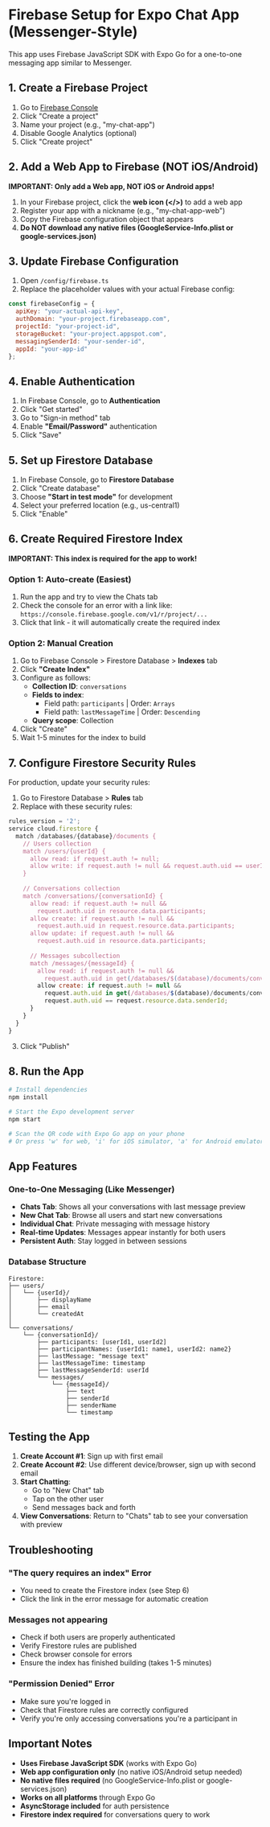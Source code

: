 # Firebase Setup for Expo Chat App (Messenger-Style)

This app uses Firebase JavaScript SDK with Expo Go for a one-to-one messaging app similar to Messenger.

## 1. Create a Firebase Project

1. Go to [Firebase Console](https://console.firebase.google.com)
2. Click "Create a project"
3. Name your project (e.g., "my-chat-app")
4. Disable Google Analytics (optional)
5. Click "Create project"

## 2. Add a Web App to Firebase (NOT iOS/Android)

**IMPORTANT: Only add a Web app, NOT iOS or Android apps!**

1. In your Firebase project, click the **web icon (</>)** to add a web app
2. Register your app with a nickname (e.g., "my-chat-app-web")
3. Copy the Firebase configuration object that appears
4. **Do NOT download any native files (GoogleService-Info.plist or google-services.json)**

## 3. Update Firebase Configuration

1. Open `/config/firebase.ts`
2. Replace the placeholder values with your actual Firebase config:

```javascript
const firebaseConfig = {
  apiKey: "your-actual-api-key",
  authDomain: "your-project.firebaseapp.com",
  projectId: "your-project-id",
  storageBucket: "your-project.appspot.com",
  messagingSenderId: "your-sender-id",
  appId: "your-app-id"
};
```

## 4. Enable Authentication

1. In Firebase Console, go to **Authentication**
2. Click "Get started"
3. Go to "Sign-in method" tab
4. Enable **"Email/Password"** authentication
5. Click "Save"

## 5. Set up Firestore Database

1. In Firebase Console, go to **Firestore Database**
2. Click "Create database"
3. Choose **"Start in test mode"** for development
4. Select your preferred location (e.g., us-central1)
5. Click "Enable"

## 6. Create Required Firestore Index

**IMPORTANT: This index is required for the app to work!**

### Option 1: Auto-create (Easiest)
1. Run the app and try to view the Chats tab
2. Check the console for an error with a link like: `https://console.firebase.google.com/v1/r/project/...`
3. Click that link - it will automatically create the required index

### Option 2: Manual Creation
1. Go to Firebase Console > Firestore Database > **Indexes** tab
2. Click **"Create Index"**
3. Configure as follows:
   - **Collection ID**: `conversations`
   - **Fields to index**:
     - Field path: `participants` | Order: `Arrays`
     - Field path: `lastMessageTime` | Order: `Descending`
   - **Query scope**: Collection
4. Click "Create"
5. Wait 1-5 minutes for the index to build

## 7. Configure Firestore Security Rules

For production, update your security rules:

1. Go to Firestore Database > **Rules** tab
2. Replace with these security rules:

```javascript
rules_version = '2';
service cloud.firestore {
  match /databases/{database}/documents {
    // Users collection
    match /users/{userId} {
      allow read: if request.auth != null;
      allow write: if request.auth != null && request.auth.uid == userId;
    }
    
    // Conversations collection
    match /conversations/{conversationId} {
      allow read: if request.auth != null && 
        request.auth.uid in resource.data.participants;
      allow create: if request.auth != null && 
        request.auth.uid in request.resource.data.participants;
      allow update: if request.auth != null && 
        request.auth.uid in resource.data.participants;
      
      // Messages subcollection
      match /messages/{messageId} {
        allow read: if request.auth != null && 
          request.auth.uid in get(/databases/$(database)/documents/conversations/$(conversationId)).data.participants;
        allow create: if request.auth != null && 
          request.auth.uid in get(/databases/$(database)/documents/conversations/$(conversationId)).data.participants &&
          request.auth.uid == request.resource.data.senderId;
      }
    }
  }
}
```

3. Click "Publish"

## 8. Run the App

```bash
# Install dependencies
npm install

# Start the Expo development server
npm start

# Scan the QR code with Expo Go app on your phone
# Or press 'w' for web, 'i' for iOS simulator, 'a' for Android emulator
```

## App Features

### One-to-One Messaging (Like Messenger)
- **Chats Tab**: Shows all your conversations with last message preview
- **New Chat Tab**: Browse all users and start new conversations
- **Individual Chat**: Private messaging with message history
- **Real-time Updates**: Messages appear instantly for both users
- **Persistent Auth**: Stay logged in between sessions

### Database Structure
```
Firestore:
├── users/
│   └── {userId}/
│       ├── displayName
│       ├── email
│       └── createdAt
│
└── conversations/
    └── {conversationId}/
        ├── participants: [userId1, userId2]
        ├── participantNames: {userId1: name1, userId2: name2}
        ├── lastMessage: "message text"
        ├── lastMessageTime: timestamp
        ├── lastMessageSenderId: userId
        └── messages/
            └── {messageId}/
                ├── text
                ├── senderId
                ├── senderName
                └── timestamp
```

## Testing the App

1. **Create Account #1**: Sign up with first email
2. **Create Account #2**: Use different device/browser, sign up with second email
3. **Start Chatting**: 
   - Go to "New Chat" tab
   - Tap on the other user
   - Send messages back and forth
4. **View Conversations**: Return to "Chats" tab to see your conversation with preview

## Troubleshooting

### "The query requires an index" Error
- You need to create the Firestore index (see Step 6)
- Click the link in the error message for automatic creation

### Messages not appearing
- Check if both users are properly authenticated
- Verify Firestore rules are published
- Check browser console for errors
- Ensure the index has finished building (takes 1-5 minutes)

### "Permission Denied" Error
- Make sure you're logged in
- Check that Firestore rules are correctly configured
- Verify you're only accessing conversations you're a participant in

## Important Notes

- **Uses Firebase JavaScript SDK** (works with Expo Go)
- **Web app configuration only** (no native iOS/Android setup needed)
- **No native files required** (no GoogleService-Info.plist or google-services.json)
- **Works on all platforms** through Expo Go
- **AsyncStorage included** for auth persistence
- **Firestore index required** for conversations query to work